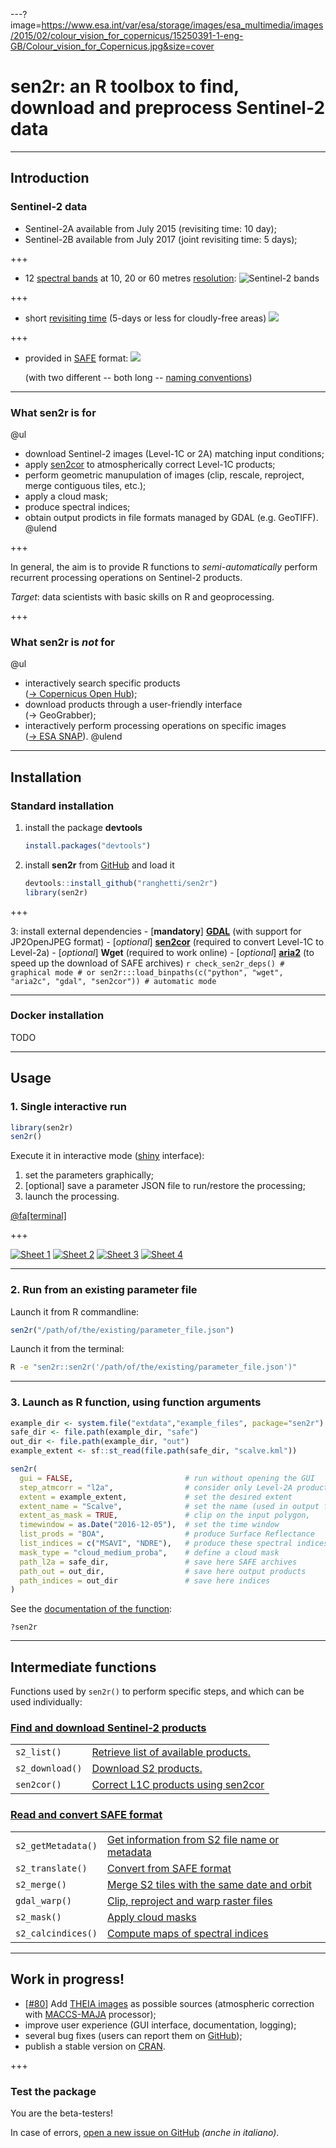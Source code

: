 ---?image=https://www.esa.int/var/esa/storage/images/esa_multimedia/images/2015/02/colour_vision_for_copernicus/15250391-1-eng-GB/Colour_vision_for_Copernicus.jpg&size=cover
# **sen2r**: an R toolbox to find, download and preprocess Sentinel-2 data

---

## Introduction

### Sentinel-2 data
- Sentinel-2A available from July 2015 (revisiting time: 10 day);
- Sentinel-2B available from July 2017 (joint revisiting time: 5 days);

+++

- 12 [spectral bands](https://sentinel.esa.int/web/sentinel/user-guides/sentinel-2-msi/resolutions/radiometric) at 10, 20 or 60 metres [resolution](https://sentinel.esa.int/web/sentinel/user-guides/sentinel-2-msi/resolutions/spatial):
    ![Sentinel-2 bands](https://landsat.gsfc.nasa.gov/wp-content/uploads/2015/06/Landsat.v.Sentinel-2.png)

+++

- short [revisiting time](https://sentinel.esa.int/web/sentinel/user-guides/sentinel-2-msi/revisit-coverage) (5-days or less for cloudly-free areas)
    ![](https://sentinel.esa.int/documents/247904/3394924/Figure-2.jpg)

+++

- provided in [SAFE](https://sentinel.esa.int/web/sentinel/user-guides/sentinel-2-msi/data-formats) format:
    ![](https://sentinel.esa.int/documents/247904/266422/Sentinel-2_Data_Formats_Figure_1.jpg)
    
    (with two different -- both long -- [naming conventions](https://sentinel.esa.int/web/sentinel/user-guides/sentinel-2-msi/naming-convention))

---

### What **sen2r** is for
@ul
- download Sentinel-2 images (Level-1C or 2A) matching input conditions;
- apply [sen2cor](http://step.esa.int/main/third-party-plugins-2/sen2cor) to atmospherically correct Level-1C products;
- perform geometric manupulation of images (clip, rescale, reproject, merge contiguous tiles, etc.);
- apply a cloud mask;
- produce spectral indices;
- obtain output prodicts in file formats managed by GDAL (e.g. GeoTIFF).
@ulend

+++

In general, the aim is to provide R functions to *semi-automatically* perform recurrent processing operations on Sentinel-2 products.

_Target_: data scientists with basic skills on R and geoprocessing.

+++

### What **sen2r** is *not* for
@ul
- interactively search specific products<br/>([&rightarrow; Copernicus Open Hub](https://scihub.copernicus.eu/dhus));
- download products through a user-friendly interface<br/>(&rightarrow; GeoGrabber);
- interactively perform processing operations on specific images<br/>([&rightarrow; ESA SNAP](http://step.esa.int/main/toolboxes/snap)).
@ulend

---

## Installation

### Standard installation

1. install the package **devtools**
    ```r
    install.packages("devtools")
    ```

2. install **sen2r** from [GitHub](https://github.com/ranghetti/sen2r) and load it
    ```r
    devtools::install_github("ranghetti/sen2r")
    library(sen2r)
    ```

+++

3: install external dependencies
    - [**mandatory**] [**GDAL**](http://www.gdal.org/)  (with support for JP2OpenJPEG format) 
    - [*optional*] [**sen2cor**](http://step.esa.int/main/third-party-plugins-2/sen2cor) (required to convert Level-1C to Level-2a)
    - [*optional*] **Wget** (required to work online)
    - [*optional*] [**aria2**](https://aria2.github.io/) (to speed up the download of SAFE archives)
    ```r
    check_sen2r_deps() # graphical mode
    # or
    sen2r:::load_binpaths(c("python", "wget", "aria2c", "gdal", "sen2cor")) # automatic mode
    ```

---

### Docker installation
TODO

---

## Usage

### 1. Single interactive run
```r
library(sen2r)
sen2r()
```
Execute it in interactive mode ([shiny](https://shiny.rstudio.com) interface):
1. set the parameters graphically;
2. [optional] save a parameter JSON file to run/restore the processing;
3. launch the processing.

[@fa[terminal]](http://10.0.1.230:8787)

+++

[![Sheet 1](https://raw.githubusercontent.com/ranghetti/sen2r/devel/man/figures/sen2r_gui_sheet1_small.png)<!-- .element height="20%" width="20%" -->](https://raw.githubusercontent.com/ranghetti/sen2r/devel/man/figures/sen2r_gui_sheet1.jpg) [![Sheet 2](https://raw.githubusercontent.com/ranghetti/sen2r/devel/man/figures/sen2r_gui_sheet2_small.png)<!-- .element height="20%" width="20%" -->](https://raw.githubusercontent.com/ranghetti/sen2r/devel/man/figures/sen2r_gui_sheet2.jpg) [![Sheet 3](https://raw.githubusercontent.com/ranghetti/sen2r/devel/man/figures/sen2r_gui_sheet3_small.png)<!-- .element height="20%" width="20%" -->](https://raw.githubusercontent.com/ranghetti/sen2r/devel/man/figures/sen2r_gui_sheet3.jpg) [![Sheet 4](https://raw.githubusercontent.com/ranghetti/sen2r/devel/man/figures/sen2r_gui_sheet4_small.png)<!-- .element height="20%" width="20%" -->](https://raw.githubusercontent.com/ranghetti/sen2r/devel/man/figures/sen2r_gui_sheet4.jpg)

---

### 2. Run from an existing parameter file
Launch it from R commandline:
```r
sen2r("/path/of/the/existing/parameter_file.json")
```
Launch it from the terminal:
```bash
R -e "sen2r::sen2r('/path/of/the/existing/parameter_file.json')"
```

---

### 3. Launch as R function, using function arguments

```r
example_dir <- system.file("extdata","example_files", package="sen2r")
safe_dir <- file.path(example_dir, "safe")
out_dir <- file.path(example_dir, "out")
example_extent <- sf::st_read(file.path(safe_dir, "scalve.kml"))

sen2r(
  gui = FALSE,                         # run without opening the GUI
  step_atmcorr = "l2a",                # consider only Level-2A products
  extent = example_extent,             # set the desired extent
  extent_name = "Scalve",              # set the name (used in output files)
  extent_as_mask = TRUE,               # clip on the input polygon,
  timewindow = as.Date("2016-12-05"),  # set the time window
  list_prods = "BOA",                  # produce Surface Reflectance
  list_indices = c("MSAVI", "NDRE"),   # produce these spectral indices
  mask_type = "cloud_medium_proba",    # define a cloud mask
  path_l2a = safe_dir,                 # save here SAFE archives
  path_out = out_dir,                  # save here output products
  path_indices = out_dir               # save here indices
)
```

See the [documentation of the function](https://ranghetti.github.io/sen2r/reference/sen2r.html):
```{r, eval = FALSE}
?sen2r
```

---

## Intermediate functions
Functions used by `sen2r()` to perform specific steps, and which can be used individually:

### [Find and download Sentinel-2 products](https://ranghetti.github.io/sen2r/reference/index.html#section-find-and-download-sentinel-products)
| | |
---|---
`s2_list()` | [Retrieve list of available products.](https://ranghetti.github.io/sen2r/reference/s2_list.html)
`s2_download()` | [Download S2 products.](https://ranghetti.github.io/sen2r/reference/s2_download.html)
`sen2cor()` | [Correct L1C products using sen2cor](https://ranghetti.github.io/sen2r/reference/sen2cor.html)

### [Read and convert SAFE format](https://ranghetti.github.io/sen2r/reference/index.html#section-read-and-convert-safe-format)

| | |
---|---
`s2_getMetadata()` | [Get information from S2 file name or metadata](https://ranghetti.github.io/sen2r/reference/s2_getMetadata.html)
`s2_translate()` | [Convert from SAFE format](https://ranghetti.github.io/sen2r/reference/s2_translate.html)
`s2_merge()` | [Merge S2 tiles with the same date and orbit](https://ranghetti.github.io/sen2r/reference/s2_merge.html)
`gdal_warp()` | [Clip, reproject and warp raster files](https://ranghetti.github.io/sen2r/reference/gdal_warp.html)
`s2_mask()` | [Apply cloud masks](https://ranghetti.github.io/sen2r/reference/s2_mask.html)
`s2_calcindices()` | [Compute maps of spectral indices](https://ranghetti.github.io/sen2r/reference/s2_calcindices.html)

---

## Work in progress!
- [[#80](https://github.com/ranghetti/sen2r/issues/80)] Add [THEIA images](http://www.theia-land.fr/en/products/sentinel-2-surface-reflectance) as possible sources (atmospheric correction with [MACCS-MAJA](http://www.cesbio.ups-tlse.fr/multitemp/?p=6203) processor);
- improve user experience (GUI interface, documentation, logging);
- several bug fixes (users can report them on [GitHub](https://github.com/ranghetti/sen2r/issues));
- publish a stable version on [CRAN](https://cran.r-project.org).

+++

### Test the package

You are the beta-testers!

In case of errors, [open a new issue on GitHub](https://github.com/ranghetti/sen2r/issues)
*(anche in italiano)*.


